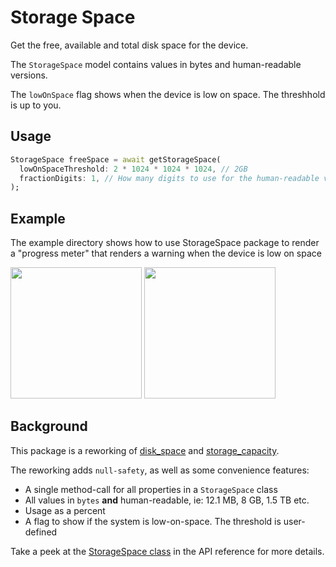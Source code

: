 # Storage Space

Get the free, available and total disk space for the device.

The `StorageSpace` model contains values in bytes and human-readable versions.

The `lowOnSpace` flag shows when the device is low on space. The threshhold is up to you.

## Usage

```dart
StorageSpace freeSpace = await getStorageSpace(
  lowOnSpaceThreshold: 2 * 1024 * 1024 * 1024, // 2GB
  fractionDigits: 1, // How many digits to use for the human-readable values
);
```

## Example

The example directory shows how to use StorageSpace package to render a "progress meter" that renders a warning when the device is low on space

<img width="210" src="https://raw.githubusercontent.com/oodavid/storage_space/master/screenshots/normal.png" />
<img width="210" src="https://raw.githubusercontent.com/oodavid/storage_space/master/screenshots/lowOnSpace.png" />

## Background

This package is a reworking of [disk_space](https://pub.dev/packages/disk_space) and [storage_capacity](https://pub.dev/packages/storage_capacity).

The reworking adds `null-safety`, as well as some convenience features:

* A single method-call for all properties in a `StorageSpace` class
* All values in `bytes` **and** human-readable, ie: 12.1 MB, 8 GB, 1.5 TB etc.
* Usage as a percent
* A flag to show if the system is low-on-space. The threshold is user-defined

Take a peek at the [StorageSpace class](https://pub.dev/documentation/storage_space/latest/storage_space/StorageSpace-class.html) in the API reference for more details.